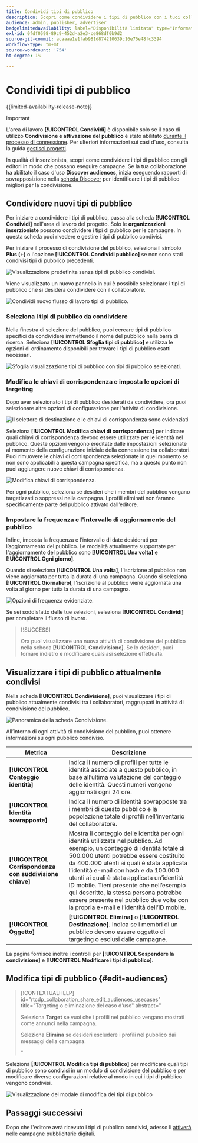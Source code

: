 ```yaml
---
title: Condividi tipi di pubblico
description: Scopri come condividere i tipi di pubblico con i tuoi collaboratori per le campagne pubblicitarie.
audience: admin, publisher, advertiser
badgelimitedavailability: label="Disponibilità limitata" type="Informative" url="https://helpx.adobe.com/legal/product-descriptions/real-time-customer-data-platform-collaboration.html newtab=true"
exl-id: 0fdf0598-89c9-452d-a2e3-ce868df0b9d2
source-git-commit: acaaaa1e1fab981d874210639c16e76e48fc3394
workflow-type: tm+mt
source-wordcount: '754'
ht-degree: 1%

---
```


# Condividi tipi di pubblico

{{limited-availability-release-note}}

>[!IMPORTANT]
>
>L&#39;area di lavoro **[!UICONTROL Condividi]** è disponibile solo se il caso di utilizzo **Condivisione e attivazione del pubblico** è stato abilitato [durante il processo di connessione](../connect/establishing-connections.md#connection-settings). Per ulteriori informazioni sui casi d&#39;uso, consulta la guida [gestisci progetti](./manage-projects.md#project-use-cases).

In qualità di inserzionista, scopri come condividere i tipi di pubblico con gli editori in modo che possano eseguire campagne. Se la tua collaborazione ha abilitato il caso d&#39;uso **Discover audiences**, inizia eseguendo rapporti di sovrapposizione nella [scheda Discover](/help/guide/collaborate/discover.md) per identificare i tipi di pubblico migliori per la condivisione.

## Condividere nuovi tipi di pubblico

Per iniziare a condividere i tipi di pubblico, passa alla scheda **[!UICONTROL Condividi]** nell&#39;area di lavoro del progetto. Solo le **organizzazioni inserzioniste** possono condividere i tipi di pubblico per le campagne. In questa scheda puoi rivedere e gestire i tipi di pubblico condivisi.

Per iniziare il processo di condivisione del pubblico, seleziona il simbolo **Plus (+)** o l&#39;opzione **[!UICONTROL Condividi pubblico]** se non sono stati condivisi tipi di pubblico precedenti.

![Visualizzazione predefinita senza tipi di pubblico condivisi.](/help/assets/collaborate/share/share-new-audiences.png)

Viene visualizzato un nuovo pannello in cui è possibile selezionare i tipi di pubblico che si desidera condividere con il collaboratore.

![Condividi nuovo flusso di lavoro tipi di pubblico.](/help/assets/collaborate/share/share-audiences-workflow.png)

### Seleziona i tipi di pubblico da condividere

Nella finestra di selezione del pubblico, puoi cercare tipi di pubblico specifici da condividere immettendo il nome del pubblico nella barra di ricerca. Seleziona **[!UICONTROL Sfoglia tipi di pubblico]** e utilizza le opzioni di ordinamento disponibili per trovare i tipi di pubblico esatti necessari.

![Sfoglia visualizzazione tipi di pubblico con tipi di pubblico selezionati.](/help/assets/collaborate/share/browse-audiences-view.png)

### Modifica le chiavi di corrispondenza e imposta le opzioni di targeting

Dopo aver selezionato i tipi di pubblico desiderati da condividere, ora puoi selezionare altre opzioni di configurazione per l’attività di condivisione.

![Il selettore di destinazione e le chiavi di corrispondenza sono evidenziati](/help/assets/collaborate/share/match-keys-and-targeting.png)

Seleziona **[!UICONTROL Modifica chiavi di corrispondenza]** per indicare quali chiavi di corrispondenza devono essere utilizzate per le identità nel pubblico. Queste opzioni vengono ereditate dalle impostazioni selezionate al momento della configurazione iniziale della connessione tra collaboratori. Puoi rimuovere le chiavi di corrispondenza selezionate in quel momento se non sono applicabili a questa campagna specifica, ma a questo punto non puoi aggiungere nuove chiavi di corrispondenza.

![Modifica chiavi di corrispondenza.](/help/assets/collaborate/share/update-match-keys.png)

Per ogni pubblico, seleziona se desideri che i membri del pubblico vengano targetizzati o soppressi nella campagna. I profili eliminati non faranno specificamente parte del pubblico attivato dall’editore.

### Impostare la frequenza e l&#39;intervallo di aggiornamento del pubblico

Infine, imposta la frequenza e l’intervallo di date desiderati per l’aggiornamento del pubblico. Le modalità attualmente supportate per l&#39;aggiornamento del pubblico sono **[!UICONTROL Una volta]** e **[!UICONTROL Ogni giorno]**.

Quando si seleziona **[!UICONTROL Una volta]**, l&#39;iscrizione al pubblico non viene aggiornata per tutta la durata di una campagna. Quando si seleziona **[!UICONTROL Giornaliero]**, l&#39;iscrizione al pubblico viene aggiornata una volta al giorno per tutta la durata di una campagna.

![Opzioni di frequenza evidenziate.](/help/assets/collaborate/share/audience-refresh-frequency.png)

Se sei soddisfatto delle tue selezioni, seleziona **[!UICONTROL Condividi]** per completare il flusso di lavoro.

>[!SUCCESS]
>
>Ora puoi visualizzare una nuova attività di condivisione del pubblico nella scheda **[!UICONTROL Condivisione]**. Se lo desideri, puoi tornare indietro e modificare qualsiasi selezione effettuata.

## Visualizzare i tipi di pubblico attualmente condivisi

Nella scheda **[!UICONTROL Condivisione]**, puoi visualizzare i tipi di pubblico attualmente condivisi tra i collaboratori, raggruppati in attività di condivisione del pubblico.

![Panoramica della scheda Condivisione.](/help/assets/collaborate/share/share-tab-overview.png)

<!--

The banner at the top of the page shows figures across all audience sharing activities. 

![The hero banner in the sharing tab.](/help/assets/collaborate/share/share-hero-banner.png)


|Metric | Description |
|---------|----------|
| **[!UICONTROL Shared audiences]** | Indicates the number of audiences shared between collaborators in this project, across all audience sharing modules. |
| **[!UICONTROL Estimated addressable reach]** | Indicates the approximate number of profiles that you can reach across all the audiences that are currently shared in the project. [TODO: ADD INFORMATION ABOUT HOW THIS IS CALCULATED] |
| **[!UICONTROL Target identities]** | The number of identities across all audiences shared in this project for which you selected to target the profiles. |
| **[!UICONTROL Suppress identities]** | The number of identities across all audiences shared in this project for which you selected to suppress the profiles and thereby not target them in campaigns. |

-->

All’interno di ogni attività di condivisione del pubblico, puoi ottenere informazioni su ogni pubblico condiviso.

| Metrica | Descrizione |
|---------|----------|
| **[!UICONTROL Conteggio identità]** | Indica il numero di profili per tutte le identità associate a questo pubblico, in base all’ultima valutazione del conteggio delle identità. Questi numeri vengono aggiornati ogni 24 ore. |
| **[!UICONTROL Identità sovrapposte]** | Indica il numero di identità sovrapposte tra i membri di questo pubblico e la popolazione totale di profili nell&#39;inventario del collaboratore. |
| **[!UICONTROL Corrispondenza con suddivisione chiave]** | Mostra il conteggio delle identità per ogni identità utilizzata nel pubblico. Ad esempio, un conteggio di identità totale di 500.000 utenti potrebbe essere costituito da 400.000 utenti ai quali è stata applicata l’identità e-mail con hash e da 100.000 utenti ai quali è stata applicata un’identità ID mobile. Tieni presente che nell’esempio qui descritto, la stessa persona potrebbe essere presente nel pubblico due volte con la propria e-mail e l’identità dell’ID mobile. |
| **[!UICONTROL Oggetto]** | **[!UICONTROL Elimina]** o **[!UICONTROL Destinazione]**. Indica se i membri di un pubblico devono essere oggetto di targeting o esclusi dalle campagne. |

La pagina fornisce inoltre i controlli per **[!UICONTROL Sospendere la condivisione]** e **[!UICONTROL Modificare i tipi di pubblico]**.

## Modifica tipi di pubblico {#edit-audiences}

>[!CONTEXTUALHELP]
>id="rtcdp_collaboration_share_edit_audiences_usecases"
>title="Targeting o eliminazione del caso d’uso"
>abstract="<p>Seleziona **Target** se vuoi che i profili nel pubblico vengano mostrati come annunci nella campagna.</p> <p>Seleziona **Elimina** se desideri escludere i profili nel pubblico dai messaggi della campagna.</p>"

Seleziona **[!UICONTROL Modifica tipi di pubblico]** per modificare quali tipi di pubblico sono condivisi in un modulo di condivisione del pubblico e per modificare diverse configurazioni relative al modo in cui i tipi di pubblico vengono condivisi.

![Visualizzazione del modale di modifica dei tipi di pubblico](/help/assets/collaborate/share/edit-audiences-modal.png)

<!--

Search for audiences that you want to add to the sharing module. 

For each audience, you can select whether you'd like to target or suppress those profiles in campaigns. 

To remove an audience from the sharing module, select the trash can icon [TODO: add spectrum icon and folder].

Select how often you would like the audience membership to be refreshed and the date range within which you want the membership of the audience to be refreshed. 

TODO: are there any limitations for frequency in the M1 release?

-->

## Passaggi successivi

Dopo che l&#39;editore avrà ricevuto i tipi di pubblico condivisi, adesso li [attiverà](/help/guide/collaborate/activate.md) nelle campagne pubblicitarie digitali.

